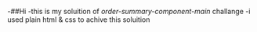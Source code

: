 -##Hi
-this is my soluition of *order-summary-component-main* challange
-i used plain html & css to achive this soluition